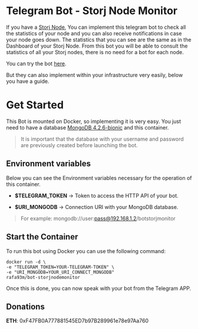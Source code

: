 # Telegram Bot - Storj Node Monitor

If you have a [Storj Node](https://storj.io/storage-node-operator), You can implement this telegram bot to check all the statistics of your node and you can also receive notifications in case your node goes down.
The statistics that you can see are the same as in the Dashboard of your Storj Node. From this bot you will be able to consult the statistics of all your Storj nodes, there is no need for a bot for each node.


You can try the bot [here](https://t.me/storjnodemonitor_bot).

But they can also implement within your infrastructure very easily, below you have a guide.

# Get Started

This Bot is mounted on Docker, so implementing it is very easy. You just need to have a database [MongoDB 4.2.6-bionic](https://hub.docker.com/_/mongo) and this container.

> It is important that the database with your username and password are previously created before launching the bot.

## Environment variables
Below you can see the Environment variables necessary for the operation of this container.

 - **$TELEGRAM_TOKEN** -> Token to access the HTTP API of your bot. 
 
 - **$URI_MONGODB**	-> Connection URI with your MongoDB database. 
 
> For example: mongodb://user:pass@192.168.1.2/botstorjmonitor


## Start the Container

To run this bot using Docker you can use the following command:

    docker run -d \
    -e "TELEGRAM_TOKEN=YOUR-TELEGRAM-TOKEN" \
    -e "URI_MONGODB=YOUR_URI_CONNECT_MONGODB"
    rafa93m/bot-storjnodemonitor

Once this is done, you can now speak with your bot from the Telegram APP.

## Donations

**ETH**: 0xF47FB0A777881545ED7b97B289961e78e97Aa760


